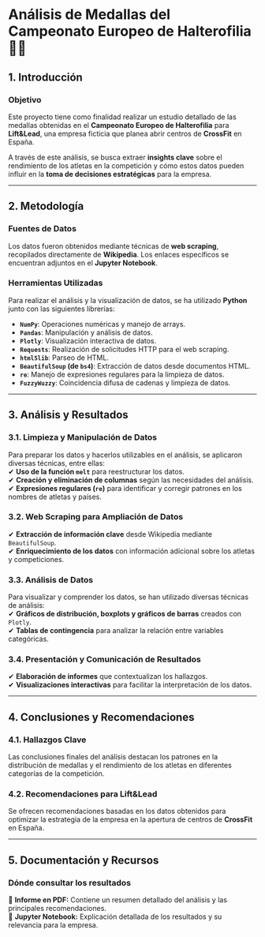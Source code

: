 # **Análisis de Medallas del Campeonato Europeo de Halterofilia** 🏋️‍♂️  

## **1. Introducción**  

### **Objetivo**  
Este proyecto tiene como finalidad realizar un estudio detallado de las medallas obtenidas en el **Campeonato Europeo de Halterofilia** para **Lift&Lead**, una empresa ficticia que planea abrir centros de **CrossFit** en España.  

A través de este análisis, se busca extraer **insights clave** sobre el rendimiento de los atletas en la competición y cómo estos datos pueden influir en la **toma de decisiones estratégicas** para la empresa.  

---

## **2. Metodología**  

### **Fuentes de Datos**  
Los datos fueron obtenidos mediante técnicas de **web scraping**, recopilados directamente de **Wikipedia**. Los enlaces específicos se encuentran adjuntos en el **Jupyter Notebook**.  

### **Herramientas Utilizadas**  
Para realizar el análisis y la visualización de datos, se ha utilizado **Python** junto con las siguientes librerías:  

- **`NumPy`**: Operaciones numéricas y manejo de arrays.  
- **`Pandas`**: Manipulación y análisis de datos.  
- **`Plotly`**: Visualización interactiva de datos.  
- **`Requests`**: Realización de solicitudes HTTP para el web scraping.  
- **`html5lib`**: Parseo de HTML.  
- **`BeautifulSoup` (de `bs4`)**: Extracción de datos desde documentos HTML.  
- **`re`**: Manejo de expresiones regulares para la limpieza de datos.  
- **`FuzzyWuzzy`**: Coincidencia difusa de cadenas y limpieza de datos.  

---

## **3. Análisis y Resultados**  

### **3.1. Limpieza y Manipulación de Datos**  
Para preparar los datos y hacerlos utilizables en el análisis, se aplicaron diversas técnicas, entre ellas:  
✔ **Uso de la función `melt`** para reestructurar los datos.  
✔ **Creación y eliminación de columnas** según las necesidades del análisis.  
✔ **Expresiones regulares (`re`)** para identificar y corregir patrones en los nombres de atletas y países.  

### **3.2. Web Scraping para Ampliación de Datos**  
✔ **Extracción de información clave** desde Wikipedia mediante `BeautifulSoup`.  
✔ **Enriquecimiento de los datos** con información adicional sobre los atletas y competiciones.  

### **3.3. Análisis de Datos**  
Para visualizar y comprender los datos, se han utilizado diversas técnicas de análisis:  
✔ **Gráficos de distribución, boxplots y gráficos de barras** creados con `Plotly`.  
✔ **Tablas de contingencia** para analizar la relación entre variables categóricas.  

### **3.4. Presentación y Comunicación de Resultados**  
✔ **Elaboración de informes** que contextualizan los hallazgos.  
✔ **Visualizaciones interactivas** para facilitar la interpretación de los datos.  

---

## **4. Conclusiones y Recomendaciones**  

### **4.1. Hallazgos Clave**  
Las conclusiones finales del análisis destacan los patrones en la distribución de medallas y el rendimiento de los atletas en diferentes categorías de la competición.  

### **4.2. Recomendaciones para Lift&Lead**  
Se ofrecen recomendaciones basadas en los datos obtenidos para optimizar la estrategia de la empresa en la apertura de centros de **CrossFit** en España.  

---

## **5. Documentación y Recursos**  

### **Dónde consultar los resultados**  
📂 **Informe en PDF:** Contiene un resumen detallado del análisis y las principales recomendaciones.  
📄 **Jupyter Notebook:** Explicación detallada de los resultados y su relevancia para la empresa.  

